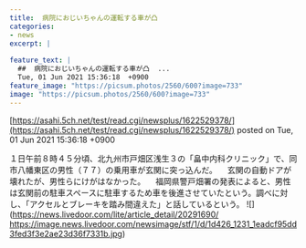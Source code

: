 ```yaml
---
title:  病院におじいちゃんの運転する車が凸  
categories:
- news
excerpt: |
  
feature_text: |
  ##  病院におじいちゃんの運転する車が凸  ...
  Tue, 01 Jun 2021 15:36:18  +0900
feature_image: "https://picsum.photos/2560/600?image=733"
image: "https://picsum.photos/2560/600?image=733"
---
```


[https://asahi.5ch.net/test/read.cgi/newsplus/1622529378/](https://asahi.5ch.net/test/read.cgi/newsplus/1622529378/)
posted on Tue, 01 Jun 2021 15:36:18  +0900

<!--more-->

１日午前８時４５分頃、北九州市戸畑区浅生３の「畠中内科クリニック」で、同市八幡東区の男性（７７）の乗用車が玄関に突っ込んだ。 　玄関の自動ドアが壊れたが、男性らにけがはなかった。 　福岡県警戸畑署の発表によると、男性は玄関前の駐車スペースに駐車するため車を後進させていたという。調べに対し、「アクセルとブレーキを踏み間違えた」と話しているという。 ![](https://news.livedoor.com/lite/article_detail/20291690/ https://image.news.livedoor.com/newsimage/stf/1/d/1d426_1231_1eadcf95dd3fed3f3e2ae23d36f7331b.jpg)
